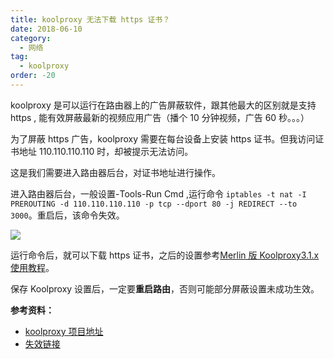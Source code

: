 ```yaml
---
title: koolproxy 无法下载 https 证书？
date: 2018-06-10
category:
  - 网络
tag:
  - koolproxy
order: -20
---
```


koolproxy 是可以运行在路由器上的广告屏蔽软件，跟其他最大的区别就是支持 https , 能有效屏蔽最新的视频应用广告（播个 10 分钟视频，广告 60 秒。。。）

为了屏蔽 https 广告，koolproxy 需要在每台设备上安装 https 证书。但我访问证书地址 110.110.110.110 时，却被提示无法访问。

这是我们需要进入路由器后台，对证书地址进行操作。

进入路由器后台，一般设置-Tools-Run Cmd ,运行命令 `iptables -t nat -I PREROUTING -d 110.110.110.110 -p tcp --dport 80 -j REDIRECT --to 3000`。重启后，该命令失效。

![](http://tc.seoipo.com/20180610143928.png)

运行命令后，就可以下载 https 证书，之后的设置参考[Merlin 版 Koolproxy3.1.x 使用教程](http://koolshare.cn/thread-80430-1-1.html)。

保存 Koolproxy 设置后，一定要**重启路由**，否则可能部分屏蔽设置未成功生效。

**参考资料：**

- [koolproxy 项目地址](https://github.com/koolproxy/merlin-koolproxy)
- [失效链接](http://koolshare.cn/thread-81712-1-1.html)
